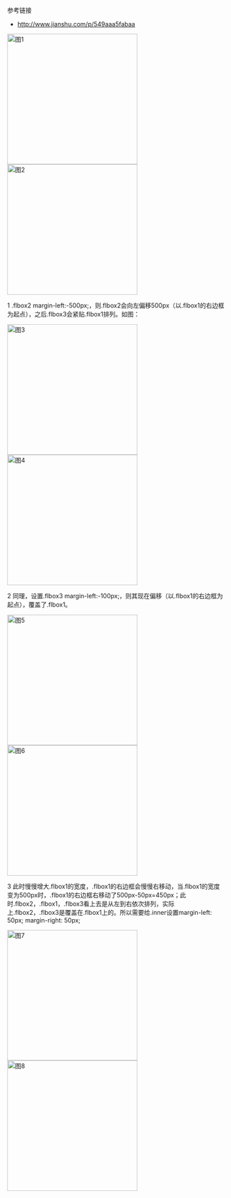 参考链接
- http://www.jianshu.com/p/549aaa5fabaa

<img src="https://github.com/stormzhangbx/front-end-note/blob/master/css/image/shaungfeiyi01.png" alt="图1" title="图1" height="300">
<img src="https://github.com/stormzhangbx/front-end-note/blob/master/css/image/shuangfeiyi02.png" alt="图2" title="图2" height="300">

1 .flbox2 margin-left:-500px;，则.flbox2会向左偏移500px（以.flbox1的右边框为起点），之后.flbox3会紧贴.flbox1排列。如图：

<img src="https://github.com/stormzhangbx/front-end-note/blob/master/css/image/shuangfeiyi03.png" alt="图3" title="图3" height="300">
<img src="https://github.com/stormzhangbx/front-end-note/blob/master/css/image/shuangfeiyi04.png" alt="图4" title="图4" height="300">

2 同理，设置.flbox3 margin-left:-100px;，则其现在偏移（以.flbox1的右边框为起点），覆盖了.flbox1。

<img src="https://github.com/stormzhangbx/front-end-note/blob/master/css/image/shuangfeiyi05.png" alt="图5" title="图5" height="300">
<img src="https://github.com/stormzhangbx/front-end-note/blob/master/css/image/shuangfeiyi06.png" alt="图6" title="图6" height="300">

3 此时慢慢增大.flbox1的宽度，.flbox1的右边框会慢慢右移动，当.flbox1的宽度变为500px时，.flbox1的右边框右移动了500px-50px=450px；此时.flbox2，.flbox1，.flbox3看上去是从左到右依次排列，实际上.flbox2，.flbox3是覆盖在.flbox1上的。所以需要给.inner设置margin-left: 50px; margin-right: 50px;

<img src="https://github.com/stormzhangbx/front-end-note/blob/master/css/image/shuangfeiyi05.png" alt="图7" title="图7" height="300">
<img src="https://github.com/stormzhangbx/front-end-note/blob/master/css/image/shuangfeiyi06.png" alt="图8" title="图8" height="300">
